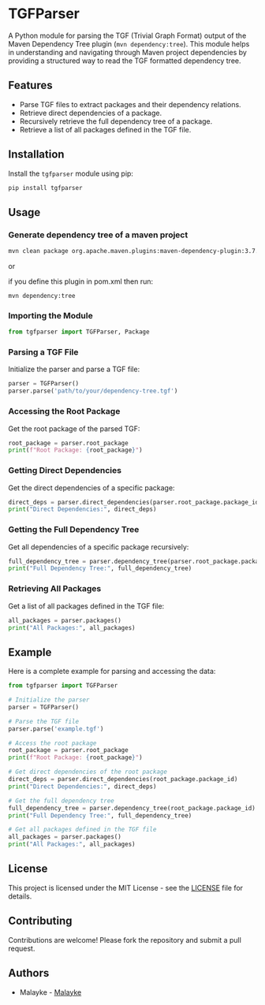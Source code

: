 
# TGFParser

A Python module for parsing the TGF (Trivial Graph Format) output of the Maven Dependency Tree plugin (`mvn dependency:tree`). This module helps in understanding and navigating through Maven project dependencies by providing a structured way to read the TGF formatted dependency tree.

## Features

- Parse TGF files to extract packages and their dependency relations.
- Retrieve direct dependencies of a package.
- Recursively retrieve the full dependency tree of a package.
- Retrieve a list of all packages defined in the TGF file.

## Installation

Install the `tgfparser` module using pip:

```sh
pip install tgfparser
```

## Usage

### Generate dependency tree of a maven project

```bash
mvn clean package org.apache.maven.plugins:maven-dependency-plugin:3.7.1:tree
```  
or  

if you define this plugin in pom.xml then run:
```
mvn dependency:tree
```  

### Importing the Module

```python
from tgfparser import TGFParser, Package
```

### Parsing a TGF File

Initialize the parser and parse a TGF file:

```python
parser = TGFParser()
parser.parse('path/to/your/dependency-tree.tgf')
```

### Accessing the Root Package

Get the root package of the parsed TGF:

```python
root_package = parser.root_package
print(f"Root Package: {root_package}")
```

### Getting Direct Dependencies

Get the direct dependencies of a specific package:

```python
direct_deps = parser.direct_dependencies(parser.root_package.package_id)
print("Direct Dependencies:", direct_deps)
```

### Getting the Full Dependency Tree

Get all dependencies of a specific package recursively:

```python
full_dependency_tree = parser.dependency_tree(parser.root_package.package_id)
print("Full Dependency Tree:", full_dependency_tree)
```

### Retrieving All Packages

Get a list of all packages defined in the TGF file:

```python
all_packages = parser.packages()
print("All Packages:", all_packages)
```

## Example

Here is a complete example for parsing and accessing the data:

```python
from tgfparser import TGFParser

# Initialize the parser
parser = TGFParser()

# Parse the TGF file
parser.parse('example.tgf')

# Access the root package
root_package = parser.root_package
print(f"Root Package: {root_package}")

# Get direct dependencies of the root package
direct_deps = parser.direct_dependencies(root_package.package_id)
print("Direct Dependencies:", direct_deps)

# Get the full dependency tree
full_dependency_tree = parser.dependency_tree(root_package.package_id)
print("Full Dependency Tree:", full_dependency_tree)

# Get all packages defined in the TGF file
all_packages = parser.packages()
print("All Packages:", all_packages)
```

## License

This project is licensed under the MIT License - see the [LICENSE](LICENSE) file for details.

## Contributing

Contributions are welcome! Please fork the repository and submit a pull request.

## Authors

- Malayke - [Malayke](https://github.com/malayke)

